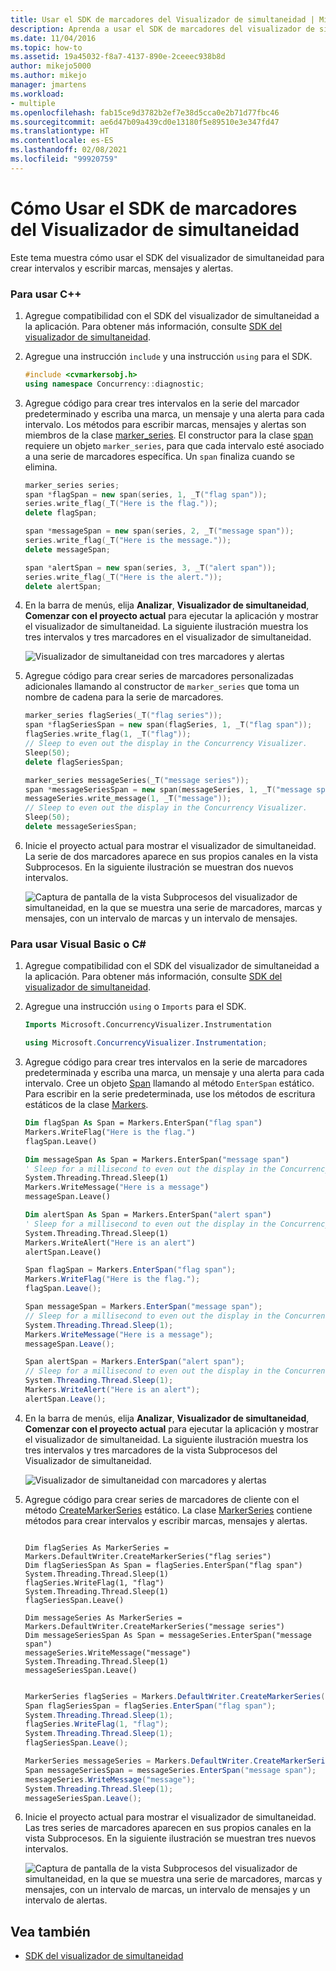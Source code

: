 ```yaml
---
title: Usar el SDK de marcadores del Visualizador de simultaneidad | Microsoft Docs
description: Aprenda a usar el SDK de marcadores del visualizador de simultaneidad en Visual Studio para crear intervalos y escribir marcas, mensajes y alertas.
ms.date: 11/04/2016
ms.topic: how-to
ms.assetid: 19a45032-f8a7-4137-890e-2ceeec938b8d
author: mikejo5000
ms.author: mikejo
manager: jmartens
ms.workload:
- multiple
ms.openlocfilehash: fab15ce9d3782b2ef7e38d5cca0e2b71d77fbc46
ms.sourcegitcommit: ae6d47b09a439cd0e13180f5e89510e3e347fd47
ms.translationtype: HT
ms.contentlocale: es-ES
ms.lasthandoff: 02/08/2021
ms.locfileid: "99920759"
---
```

# <a name="how-to-use-the-concurrency-visualizer-markers-sdk"></a>Cómo Usar el SDK de marcadores del Visualizador de simultaneidad
Este tema muestra cómo usar el SDK del visualizador de simultaneidad para crear intervalos y escribir marcas, mensajes y alertas.

### <a name="to-use-c"></a>Para usar C++

1. Agregue compatibilidad con el SDK del visualizador de simultaneidad a la aplicación. Para obtener más información, consulte [SDK del visualizador de simultaneidad](../profiling/concurrency-visualizer-sdk.md).

2. Agregue una instrucción `include` y una instrucción `using` para el SDK.

    ```cpp
    #include <cvmarkersobj.h>
    using namespace Concurrency::diagnostic;
    ```

3. Agregue código para crear tres intervalos en la serie del marcador predeterminado y escriba una marca, un mensaje y una alerta para cada intervalo. Los métodos para escribir marcas, mensajes y alertas son miembros de la clase [marker_series](../profiling/marker-series-class.md). El constructor para la clase [span](../profiling/span-class.md) requiere un objeto `marker_series`, para que cada intervalo esté asociado a una serie de marcadores específica. Un `span` finaliza cuando se elimina.

    ```cpp
    marker_series series;
    span *flagSpan = new span(series, 1, _T("flag span"));
    series.write_flag(_T("Here is the flag."));
    delete flagSpan;

    span *messageSpan = new span(series, 2, _T("message span"));
    series.write_flag(_T("Here is the message."));
    delete messageSpan;

    span *alertSpan = new span(series, 3, _T("alert span"));
    series.write_flag(_T("Here is the alert."));
    delete alertSpan;
    ```

4. En la barra de menús, elija **Analizar**, **Visualizador de simultaneidad**, **Comenzar con el proyecto actual** para ejecutar la aplicación y mostrar el visualizador de simultaneidad. La siguiente ilustración muestra los tres intervalos y tres marcadores en el visualizador de simultaneidad.

     ![Visualizador de simultaneidad con tres marcadores y alertas](../profiling/media/cvmarkersnative.png "CvMarkersNative")

5. Agregue código para crear series de marcadores personalizadas adicionales llamando al constructor de `marker_series` que toma un nombre de cadena para la serie de marcadores.

    ```cpp
    marker_series flagSeries(_T("flag series"));
    span *flagSeriesSpan = new span(flagSeries, 1, _T("flag span"));
    flagSeries.write_flag(1, _T("flag"));
    // Sleep to even out the display in the Concurrency Visualizer.
    Sleep(50);
    delete flagSeriesSpan;

    marker_series messageSeries(_T("message series"));
    span *messageSeriesSpan = new span(messageSeries, 1, _T("message span"));
    messageSeries.write_message(1, _T("message"));
    // Sleep to even out the display in the Concurrency Visualizer.
    Sleep(50);
    delete messageSeriesSpan;
    ```

6. Inicie el proyecto actual para mostrar el visualizador de simultaneidad. La serie de dos marcadores aparece en sus propios canales en la vista Subprocesos. En la siguiente ilustración se muestran dos nuevos intervalos.

     ![Captura de pantalla de la vista Subprocesos del visualizador de simultaneidad, en la que se muestra una serie de marcadores, marcas y mensajes, con un intervalo de marcas y un intervalo de mensajes.](../profiling/media/cvmarkerseriesnative.png "CvMarkerSeriesNative")

### <a name="to-use-visual-basic-or-c"></a>Para usar Visual Basic o C\#

1. Agregue compatibilidad con el SDK del visualizador de simultaneidad a la aplicación. Para obtener más información, consulte [SDK del visualizador de simultaneidad](../profiling/concurrency-visualizer-sdk.md).

2. Agregue una instrucción `using` o `Imports` para el SDK.

    ```vb
    Imports Microsoft.ConcurrencyVisualizer.Instrumentation
    ```

    ```csharp
    using Microsoft.ConcurrencyVisualizer.Instrumentation;
    ```

3. Agregue código para crear tres intervalos en la serie de marcadores predeterminada y escriba una marca, un mensaje y una alerta para cada intervalo. Cree un objeto [Span](/previous-versions/hh694189(v=vs.140)) llamando al método `EnterSpan` estático. Para escribir en la serie predeterminada, use los métodos de escritura estáticos de la clase [Markers](/previous-versions/hh694099(v=vs.140)).

    ```vb
    Dim flagSpan As Span = Markers.EnterSpan("flag span")
    Markers.WriteFlag("Here is the flag.")
    flagSpan.Leave()

    Dim messageSpan As Span = Markers.EnterSpan("message span")
    ' Sleep for a millisecond to even out the display in the Concurrency Visualizer.
    System.Threading.Thread.Sleep(1)
    Markers.WriteMessage("Here is a message")
    messageSpan.Leave()

    Dim alertSpan As Span = Markers.EnterSpan("alert span")
    ' Sleep for a millisecond to even out the display in the Concurrency Visualizer.
    System.Threading.Thread.Sleep(1)
    Markers.WriteAlert("Here is an alert")
    alertSpan.Leave()
    ```

    ```csharp
    Span flagSpan = Markers.EnterSpan("flag span");
    Markers.WriteFlag("Here is the flag.");
    flagSpan.Leave();

    Span messageSpan = Markers.EnterSpan("message span");
    // Sleep for a millisecond to even out the display in the Concurrency Visualizer.
    System.Threading.Thread.Sleep(1);
    Markers.WriteMessage("Here is a message");
    messageSpan.Leave();

    Span alertSpan = Markers.EnterSpan("alert span");
    // Sleep for a millisecond to even out the display in the Concurrency Visualizer.
    System.Threading.Thread.Sleep(1);
    Markers.WriteAlert("Here is an alert");
    alertSpan.Leave();
    ```

4. En la barra de menús, elija **Analizar**, **Visualizador de simultaneidad**, **Comenzar con el proyecto actual** para ejecutar la aplicación y mostrar el visualizador de simultaneidad. La siguiente ilustración muestra los tres intervalos y tres marcadores de la vista Subprocesos del Visualizador de simultaneidad.

     ![Visualizador de simultaneidad con marcadores y alertas](../profiling/media/cvmarkersmanaged.png "CvMarkersManaged")

5. Agregue código para crear series de marcadores de cliente con el método [CreateMarkerSeries](/previous-versions/hh694171(v=vs.140)) estático. La clase [MarkerSeries](/previous-versions/hh694127(v=vs.140)) contiene métodos para crear intervalos y escribir marcas, mensajes y alertas.

    ```VB

    Dim flagSeries As MarkerSeries = Markers.DefaultWriter.CreateMarkerSeries("flag series")
    Dim flagSeriesSpan As Span = flagSeries.EnterSpan("flag span")
    System.Threading.Thread.Sleep(1)
    flagSeries.WriteFlag(1, "flag")
    System.Threading.Thread.Sleep(1)
    flagSeriesSpan.Leave()

    Dim messageSeries As MarkerSeries = Markers.DefaultWriter.CreateMarkerSeries("message series")
    Dim messageSeriesSpan As Span = messageSeries.EnterSpan("message span")
    messageSeries.WriteMessage("message")
    System.Threading.Thread.Sleep(1)
    messageSeriesSpan.Leave()
    ```

    ```csharp

    MarkerSeries flagSeries = Markers.DefaultWriter.CreateMarkerSeries("flag series");
    Span flagSeriesSpan = flagSeries.EnterSpan("flag span");
    System.Threading.Thread.Sleep(1);
    flagSeries.WriteFlag(1, "flag");
    System.Threading.Thread.Sleep(1);
    flagSeriesSpan.Leave();

    MarkerSeries messageSeries = Markers.DefaultWriter.CreateMarkerSeries("message series");
    Span messageSeriesSpan = messageSeries.EnterSpan("message span");
    messageSeries.WriteMessage("message");
    System.Threading.Thread.Sleep(1);
    messageSeriesSpan.Leave();
    ```

6. Inicie el proyecto actual para mostrar el visualizador de simultaneidad. Las tres series de marcadores aparecen en sus propios canales en la vista Subprocesos. En la siguiente ilustración se muestran tres nuevos intervalos.

     ![Captura de pantalla de la vista Subprocesos del visualizador de simultaneidad, en la que se muestra una serie de marcadores, marcas y mensajes, con un intervalo de marcas, un intervalo de mensajes y un intervalo de alertas.](../profiling/media/cvmarkerseriesmanaged.png "CvMarkerSeriesManaged")

## <a name="see-also"></a>Vea también
- [SDK del visualizador de simultaneidad](../profiling/concurrency-visualizer-sdk.md)
